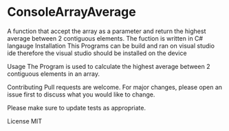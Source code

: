 # ConsoleArrayAverage
A function that accept the array as a parameter and return the highest average between 2 contiguous elements.
The fuction is written in C# langauge
Installation
This Programs can be build and ran on visual studio ide therefore the visual studio should be installed on the device

Usage
The Program is used to calculate the highest average between 2 contiguous elements in an array.

Contributing
Pull requests are welcome. For major changes, please open an issue first to discuss what you would like to change.

Please make sure to update tests as appropriate.

License
MIT
